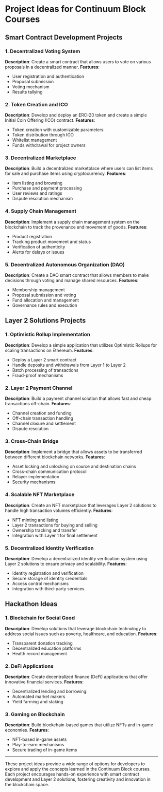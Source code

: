 # Project Ideas for Continuum Block Courses

## Smart Contract Development Projects

### 1. Decentralized Voting System
**Description**: Create a smart contract that allows users to vote on various proposals in a decentralized manner.
**Features**:
- User registration and authentication
- Proposal submission
- Voting mechanism
- Results tallying

### 2. Token Creation and ICO
**Description**: Develop and deploy an ERC-20 token and create a simple Initial Coin Offering (ICO) contract.
**Features**:
- Token creation with customizable parameters
- Token distribution through ICO
- Whitelist management
- Funds withdrawal for project owners

### 3. Decentralized Marketplace
**Description**: Build a decentralized marketplace where users can list items for sale and purchase items using cryptocurrency.
**Features**:
- Item listing and browsing
- Purchase and payment processing
- User reviews and ratings
- Dispute resolution mechanism

### 4. Supply Chain Management
**Description**: Implement a supply chain management system on the blockchain to track the provenance and movement of goods.
**Features**:
- Product registration
- Tracking product movement and status
- Verification of authenticity
- Alerts for delays or issues

### 5. Decentralized Autonomous Organization (DAO)
**Description**: Create a DAO smart contract that allows members to make decisions through voting and manage shared resources.
**Features**:
- Membership management
- Proposal submission and voting
- Fund allocation and management
- Governance rules and execution

## Layer 2 Solutions Projects

### 1. Optimistic Rollup Implementation
**Description**: Develop a simple application that utilizes Optimistic Rollups for scaling transactions on Ethereum.
**Features**:
- Deploy a Layer 2 smart contract
- Handle deposits and withdrawals from Layer 1 to Layer 2
- Batch processing of transactions
- Fraud-proof mechanisms

### 2. Layer 2 Payment Channel
**Description**: Build a payment channel solution that allows fast and cheap transactions off-chain.
**Features**:
- Channel creation and funding
- Off-chain transaction handling
- Channel closure and settlement
- Dispute resolution

### 3. Cross-Chain Bridge
**Description**: Implement a bridge that allows assets to be transferred between different blockchain networks.
**Features**:
- Asset locking and unlocking on source and destination chains
- Cross-chain communication protocol
- Relayer implementation
- Security mechanisms

### 4. Scalable NFT Marketplace
**Description**: Create an NFT marketplace that leverages Layer 2 solutions to handle high transaction volumes efficiently.
**Features**:
- NFT minting and listing
- Layer 2 transactions for buying and selling
- Ownership tracking and transfer
- Integration with Layer 1 for final settlement

### 5. Decentralized Identity Verification
**Description**: Develop a decentralized identity verification system using Layer 2 solutions to ensure privacy and scalability.
**Features**:
- Identity registration and verification
- Secure storage of identity credentials
- Access control mechanisms
- Integration with third-party services

## Hackathon Ideas

### 1. Blockchain for Social Good
**Description**: Develop solutions that leverage blockchain technology to address social issues such as poverty, healthcare, and education.
**Features**:
- Transparent donation tracking
- Decentralized education platforms
- Health record management

### 2. DeFi Applications
**Description**: Create decentralized finance (DeFi) applications that offer innovative financial services.
**Features**:
- Decentralized lending and borrowing
- Automated market makers
- Yield farming and staking

### 3. Gaming on Blockchain
**Description**: Build blockchain-based games that utilize NFTs and in-game economies.
**Features**:
- NFT-based in-game assets
- Play-to-earn mechanisms
- Secure trading of in-game items

---

These project ideas provide a wide range of options for developers to explore and apply the concepts learned in the Continuum Block courses. Each project encourages hands-on experience with smart contract development and Layer 2 solutions, fostering creativity and innovation in the blockchain space.
